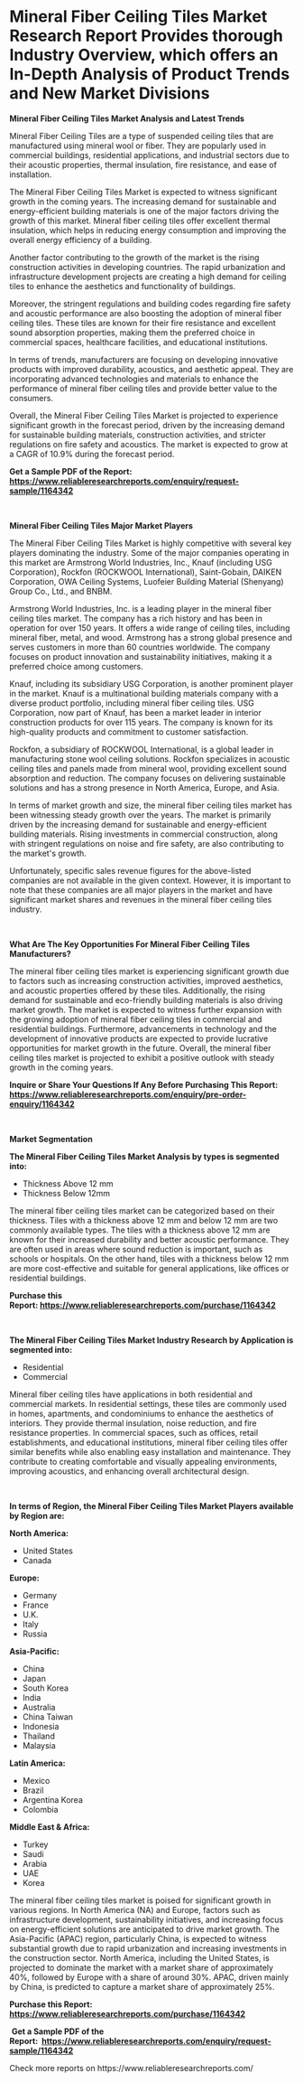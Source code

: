<p><h1>Mineral Fiber Ceiling Tiles Market Research Report Provides thorough Industry Overview, which offers an In-Depth Analysis of Product Trends and New Market Divisions</h1></p><p><strong>Mineral Fiber Ceiling Tiles Market Analysis and Latest Trends</strong></p>
<p><p>Mineral Fiber Ceiling Tiles are a type of suspended ceiling tiles that are manufactured using mineral wool or fiber. They are popularly used in commercial buildings, residential applications, and industrial sectors due to their acoustic properties, thermal insulation, fire resistance, and ease of installation.</p><p>The Mineral Fiber Ceiling Tiles Market is expected to witness significant growth in the coming years. The increasing demand for sustainable and energy-efficient building materials is one of the major factors driving the growth of this market. Mineral fiber ceiling tiles offer excellent thermal insulation, which helps in reducing energy consumption and improving the overall energy efficiency of a building.</p><p>Another factor contributing to the growth of the market is the rising construction activities in developing countries. The rapid urbanization and infrastructure development projects are creating a high demand for ceiling tiles to enhance the aesthetics and functionality of buildings.</p><p>Moreover, the stringent regulations and building codes regarding fire safety and acoustic performance are also boosting the adoption of mineral fiber ceiling tiles. These tiles are known for their fire resistance and excellent sound absorption properties, making them the preferred choice in commercial spaces, healthcare facilities, and educational institutions.</p><p>In terms of trends, manufacturers are focusing on developing innovative products with improved durability, acoustics, and aesthetic appeal. They are incorporating advanced technologies and materials to enhance the performance of mineral fiber ceiling tiles and provide better value to the consumers.</p><p>Overall, the Mineral Fiber Ceiling Tiles Market is projected to experience significant growth in the forecast period, driven by the increasing demand for sustainable building materials, construction activities, and stricter regulations on fire safety and acoustics. The market is expected to grow at a CAGR of 10.9% during the forecast period.</p></p>
<p><strong>Get a Sample PDF of the Report:&nbsp; <a href="https://www.reliableresearchreports.com/enquiry/request-sample/1164342">https://www.reliableresearchreports.com/enquiry/request-sample/1164342</a></strong></p>
<p>&nbsp;</p>
<p><strong>Mineral Fiber Ceiling Tiles Major Market Players</strong></p>
<p><p>The Mineral Fiber Ceiling Tiles Market is highly competitive with several key players dominating the industry. Some of the major companies operating in this market are Armstrong World Industries, Inc., Knauf (including USG Corporation), Rockfon (ROCKWOOL International), Saint-Gobain, DAIKEN Corporation, OWA Ceiling Systems, Luofeier Building Material (Shenyang) Group Co., Ltd., and BNBM.</p><p>Armstrong World Industries, Inc. is a leading player in the mineral fiber ceiling tiles market. The company has a rich history and has been in operation for over 150 years. It offers a wide range of ceiling tiles, including mineral fiber, metal, and wood. Armstrong has a strong global presence and serves customers in more than 60 countries worldwide. The company focuses on product innovation and sustainability initiatives, making it a preferred choice among customers.</p><p>Knauf, including its subsidiary USG Corporation, is another prominent player in the market. Knauf is a multinational building materials company with a diverse product portfolio, including mineral fiber ceiling tiles. USG Corporation, now part of Knauf, has been a market leader in interior construction products for over 115 years. The company is known for its high-quality products and commitment to customer satisfaction.</p><p>Rockfon, a subsidiary of ROCKWOOL International, is a global leader in manufacturing stone wool ceiling solutions. Rockfon specializes in acoustic ceiling tiles and panels made from mineral wool, providing excellent sound absorption and reduction. The company focuses on delivering sustainable solutions and has a strong presence in North America, Europe, and Asia.</p><p>In terms of market growth and size, the mineral fiber ceiling tiles market has been witnessing steady growth over the years. The market is primarily driven by the increasing demand for sustainable and energy-efficient building materials. Rising investments in commercial construction, along with stringent regulations on noise and fire safety, are also contributing to the market's growth.</p><p>Unfortunately, specific sales revenue figures for the above-listed companies are not available in the given context. However, it is important to note that these companies are all major players in the market and have significant market shares and revenues in the mineral fiber ceiling tiles industry.</p></p>
<p>&nbsp;</p>
<p><strong>What Are The Key Opportunities For Mineral Fiber Ceiling Tiles Manufacturers?</strong></p>
<p><p>The mineral fiber ceiling tiles market is experiencing significant growth due to factors such as increasing construction activities, improved aesthetics, and acoustic properties offered by these tiles. Additionally, the rising demand for sustainable and eco-friendly building materials is also driving market growth. The market is expected to witness further expansion with the growing adoption of mineral fiber ceiling tiles in commercial and residential buildings. Furthermore, advancements in technology and the development of innovative products are expected to provide lucrative opportunities for market growth in the future. Overall, the mineral fiber ceiling tiles market is projected to exhibit a positive outlook with steady growth in the coming years.</p></p>
<p><strong>Inquire or Share Your Questions If Any Before Purchasing This Report: <a href="https://www.reliableresearchreports.com/enquiry/pre-order-enquiry/1164342">https://www.reliableresearchreports.com/enquiry/pre-order-enquiry/1164342</a></strong></p>
<p>&nbsp;</p>
<p><strong>Market Segmentation</strong></p>
<p><strong>The Mineral Fiber Ceiling Tiles Market Analysis by types is segmented into:</strong></p>
<p><ul><li>Thickness Above 12 mm</li><li>Thickness Below 12mm</li></ul></p>
<p><p>The mineral fiber ceiling tiles market can be categorized based on their thickness. Tiles with a thickness above 12 mm and below 12 mm are two commonly available types. The tiles with a thickness above 12 mm are known for their increased durability and better acoustic performance. They are often used in areas where sound reduction is important, such as schools or hospitals. On the other hand, tiles with a thickness below 12 mm are more cost-effective and suitable for general applications, like offices or residential buildings.</p></p>
<p><strong>Purchase this Report:&nbsp;<a href="https://www.reliableresearchreports.com/purchase/1164342">https://www.reliableresearchreports.com/purchase/1164342</a></strong></p>
<p>&nbsp;</p>
<p><strong>The Mineral Fiber Ceiling Tiles Market Industry Research by Application is segmented into:</strong></p>
<p><ul><li>Residential</li><li>Commercial</li></ul></p>
<p><p>Mineral fiber ceiling tiles have applications in both residential and commercial markets. In residential settings, these tiles are commonly used in homes, apartments, and condominiums to enhance the aesthetics of interiors. They provide thermal insulation, noise reduction, and fire resistance properties. In commercial spaces, such as offices, retail establishments, and educational institutions, mineral fiber ceiling tiles offer similar benefits while also enabling easy installation and maintenance. They contribute to creating comfortable and visually appealing environments, improving acoustics, and enhancing overall architectural design.</p></p>
<p>&nbsp;</p>
<p><strong>In terms of Region, the Mineral Fiber Ceiling Tiles Market Players available by Region are:</strong></p>
<p>
    <p> <strong> North America: </strong>
        <ul>
            <li>United States</li>
            <li>Canada</li>
        </ul>
        </p> 
    <p> <strong> Europe: </strong>
        <ul>
            <li>Germany</li>
            <li>France</li>
            <li>U.K.</li>
            <li>Italy</li>
            <li>Russia</li>
        </ul>
        </p> 
    <p> <strong> Asia-Pacific: </strong>
        <ul>
            <li>China</li>
            <li>Japan</li>
            <li>South Korea</li>
            <li>India</li>
            <li>Australia</li>
            <li>China Taiwan</li>
            <li>Indonesia</li>
            <li>Thailand</li>
            <li>Malaysia</li>
        </ul>
        </p> 
    <p> <strong> Latin America: </strong>
        <ul>
            <li>Mexico</li>
            <li>Brazil</li>
            <li>Argentina Korea</li>
            <li>Colombia</li>
        </ul>
        </p> 
    <p> <strong> Middle East & Africa: </strong>
        <ul>
            <li>Turkey</li>
            <li>Saudi</li>
            <li>Arabia</li>
            <li>UAE</li>
            <li>Korea</li>
        </ul>
    </p>
    </p>
<p><p>The mineral fiber ceiling tiles market is poised for significant growth in various regions. In North America (NA) and Europe, factors such as infrastructure development, sustainability initiatives, and increasing focus on energy-efficient solutions are anticipated to drive market growth. The Asia-Pacific (APAC) region, particularly China, is expected to witness substantial growth due to rapid urbanization and increasing investments in the construction sector. North America, including the United States, is projected to dominate the market with a market share of approximately 40%, followed by Europe with a share of around 30%. APAC, driven mainly by China, is predicted to capture a market share of approximately 25%.</p></p>
<p><strong>Purchase this Report: <a href="https://www.reliableresearchreports.com/purchase/1164342">https://www.reliableresearchreports.com/purchase/1164342</a></strong></p>
<p>&nbsp;<strong>Get a Sample PDF of the Report:&nbsp;&nbsp;<a href="https://www.reliableresearchreports.com/enquiry/request-sample/1164342">https://www.reliableresearchreports.com/enquiry/request-sample/1164342</a></strong></p>
<p><strong></strong></p>
<p>Check more reports on https://www.reliableresearchreports.com/</p>